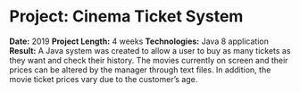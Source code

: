 # Project: Cinema Ticket System
**Date:**  2019 
**Project Length:** 4 weeks 
**Technologies:** Java 8 application
**Result:** A Java system was created to allow a user to buy as many tickets as they want and check their history. The movies currently on screen and their prices can be altered by the manager through text files. In addition, the movie ticket prices vary due to the customer’s age.